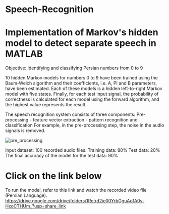 # Speech-Recognition


# Implementation of Markov's hidden model to detect separate speech in MATLAB

Objective: Identifying and classifying Persian numbers from 0 to 9

10 hidden Markov models for numbers 0 to 9 have been trained using the Baum-Welch algorithm and their coefficients, i.e. A, PI and B parameters, have been estimated.
Each of these models is a hidden left-to-right Markov model with five states. Finally, for each test input signal, the probability of correctness is calculated for each
model using the forward algorithm, and the highest value represents the result.

The speech recognition system consists of three components:
Pre-processing - feature vector extraction - pattern recognition and classification
For example, in the pre-processing step, the noise in the audio signals is removed.

![pre_processing](https://user-images.githubusercontent.com/126339266/221878325-c221f280-6ca2-48d2-aa0c-1695c7dfef21.png)


Input dataset: 100 recorded audio files.
Training data: 80% 
Test data: 20% 
The final accuracy of the model for the test data: 90%

# Click on the link below
To run the model, refer to this link and watch the recorded video file (Persian Language).
https://drive.google.com/drive/folders/1Retrd2ie00YrbGguAo1A0v-HxoCTHUm_?usp=share_link
